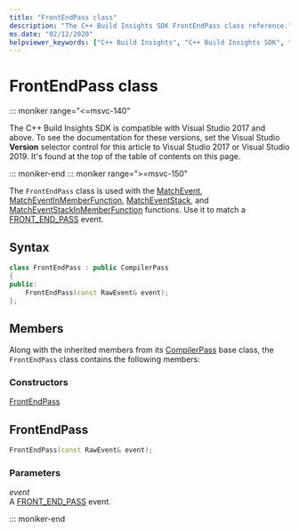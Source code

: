 ```yaml
---
title: "FrontEndPass class"
description: "The C++ Build Insights SDK FrontEndPass class reference."
ms.date: "02/12/2020"
helpviewer_keywords: ["C++ Build Insights", "C++ Build Insights SDK", "FrontEndPass", "throughput analysis", "build time analysis", "vcperf.exe"]
---
```

# FrontEndPass class

::: moniker range="<=msvc-140"

The C++ Build Insights SDK is compatible with Visual Studio 2017 and above. To see the documentation for these versions, set the Visual Studio **Version** selector control for this article to Visual Studio 2017 or Visual Studio 2019. It's found at the top of the table of contents on this page.

::: moniker-end
::: moniker range=">=msvc-150"

The `FrontEndPass` class is used with the [MatchEvent](../functions/match-event.md), [MatchEventInMemberFunction](../functions/match-event-in-member-function.md), [MatchEventStack](../functions/match-event-stack.md), and [MatchEventStackInMemberFunction](../functions/match-event-stack-in-member-function.md) functions. Use it to match a [FRONT_END_PASS](../event-table.md#front-end-pass) event.

## Syntax

```cpp
class FrontEndPass : public CompilerPass
{
public:
    FrontEndPass(const RawEvent& event);
};
```

## Members

Along with the inherited members from its [CompilerPass](compiler-pass.md) base class, the `FrontEndPass` class contains the following members:

### Constructors

[FrontEndPass](#front-end-pass)

## <a name="front-end-pass"></a> FrontEndPass

```cpp
FrontEndPass(const RawEvent& event);
```

### Parameters

*event*\
A [FRONT_END_PASS](../event-table.md#front-end-pass) event.

::: moniker-end
